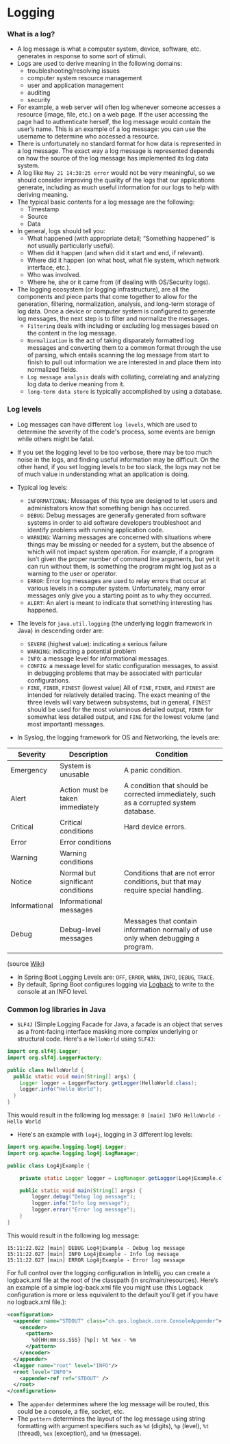 # Logging

### What is a log?

- A log message is what a computer system, device, software, etc. generates in response to some sort of stimuli.
- Logs are used to derive meaning in the following domains:
    - troubleshooting/resolving issues
    - computer system resource management
    - user and application management
    - auditing
    - security
- For example, a web server will often log whenever someone accesses a resource (image, file, etc.) on a web page. If the user accessing the page had to authenticate herself, the log message would contain the user’s name. This is an example of a log message: you can use the username to determine who accessed a resource.
- There is unfortunately no standard format for how data is represented in a log message. The exact way a log message is represented depends on how the source of the log message has implemented its log data system.
- A log like `May 21 14:38:25 error` would not be very meaningful, so we should consider improving the quality of the logs that our applications generate, including as much useful information for our logs to help with deriving meaning.
- The typical basic contents for a log message are the following:
    - Timestamp
    - Source
    - Data
- In general, logs should tell you:
    - What happened (with appropriate detail; “Something happened” is not usually particularly useful).
    - When did it happen (and when did it start and end, if relevant).
    - Where did it happen (on what host, what file system, which network interface, etc.).
    - Who was involved.
    - Where he, she or it came from (if dealing with OS/Security logs).
- The logging ecosystem (or logging infrastructure), are all the components and piece parts that come together to allow for the generation, filtering, normalization, analysis, and long-term storage of log data.
    Once a device or computer system is configured to generate log messages, the next step is to filter and normalize the messages.
    - `Filtering` deals with including or excluding log messages based on the content in the log message.
    - `Normalization` is the act of taking disparately formatted log messages and converting them to a common format through the use of parsing, which entails scanning the log message from start to finish to pull out information we are interested in and place them into normalized fields.
    - `Log message analysis` deals with collating, correlating and analyzing log data to derive meaning from it.
    - `long-term data store` is typically accomplished by using a database.

### Log levels

- Log messages can have different `log levels`, which are used to determine the severity of the code's process, some events are benign while others might be fatal.
- If you set the logging level to be too verbose, there may be too much noise in the logs, and finding useful information may be difficult. On the other hand, if you set logging levels to be too slack, the logs may not be of much value in understanding what an application is doing.

- Typical log levels:
    - `INFORMATIONAL`: Messages of this type are designed to let users and administrators know that something benign has occurred.
    - `DEBUG`: Debug messages are generally generated from software systems in order to aid software developers troubleshoot and identify problems with running application code.
    - `WARNING`: Warning messages are concerned with situations where things may be missing or needed for a system, but the absence of which will not impact system operation. For example, if a program isn’t given the proper number of command line arguments, but yet it can run without them, is something the program might log just as a warning to the user or operator.
    - `ERROR`: Error log messages are used to relay errors that occur at various levels in a computer system. Unfortunately, many error messages only give you a starting point as to why they occurred.
    - `ALERT`: An alert is meant to indicate that something interesting has happened.

- The levels for `java.util.logging` (the underlying loggin framework in Java) in descending order are:
    - `SEVERE` (highest value): indicating a serious failure
    - `WARNING`: indicating a potential problem
    - `INFO`: a message level for informational messages.
    - `CONFIG`: a message level for static configuration messages, to assist in debugging problems that may be associated with particular configurations.
    - `FINE`, `FINER`, `FINEST`  (lowest value)
    All of `FINE`, `FINER`, and `FINEST` are intended for relatively detailed tracing.  The exact meaning of the three levels will vary between subsystems, but in general, `FINEST` should be used for the most voluminous detailed output, `FINER` for somewhat less detailed output, and `FINE` for the  lowest volume (and most important) messages.

- In Syslog, the logging framework for OS and Networking, the levels are:

| Severity      | Description                       | Condition                                                                              |
|---------------|-----------------------------------|----------------------------------------------------------------------------------------|
| Emergency     | System is unusable                | A panic condition.                                                                     |
| Alert         | Action must be taken immediately  | A condition that should be corrected immediately, such as a corrupted system database. |
| Critical      | Critical conditions               | Hard device errors.                                                                    |
| Error         | Error conditions                  |                                                                                        |
| Warning       | Warning conditions                |                                                                                        |
| Notice        | Normal but significant conditions | Conditions that are not error conditions, but that may require special handling.       |
| Informational | Informational messages            |                                                                                        |
| Debug         | Debug-level messages              | Messages that contain information normally of use only when debugging a program.       |
(source [Wiki](https://en.wikipedia.org/wiki/Syslog))

- In Spring Boot Logging Levels are: `OFF`, `ERROR`, `WARN`, `INFO`, `DEBUG`, `TRACE`.
- By default, Spring Boot configures logging via [Logback](http://logback.qos.ch) to write to the console at an INFO level.

### Common log libraries in Java
- `SLF4J` (Simple Logging Facade for Java, a facade is an object that serves as a front-facing interface masking more complex underlying or structural code. Here's a `HelloWorld` using `SLF4J`:
```java
import org.slf4j.Logger;
import org.slf4j.LoggerFactory;

public class HelloWorld {
  public static void main(String[] args) {
    Logger logger = LoggerFactory.getLogger(HelloWorld.class);
    logger.info("Hello World");
  }
}
```
This would result in the following log message: `0 [main] INFO HelloWorld - Hello World`

- Here's an example with `log4j`, logging in 3 different log levels:
```java
import org.apache.logging.log4j.Logger;
import org.apache.logging.log4j.LogManager;

public class Log4jExample {

    private static Logger logger = LogManager.getLogger(Log4jExample.class);

    public static void main(String[] args) {
        logger.debug("Debug log message");
        logger.info("Info log message");
        logger.error("Error log message");
    }
}
```
This would result in the following log message:
```
15:11:22.022 [main] DEBUG Log4jExample - Debug log message
15:11:22.027 [main] INFO Log4jExample - Info log message
15:11:22.027 [main] ERROR Log4jExample - Error log message
```

For full control over the logging configuration in Intellij, you can create a logback.xml file at the root of the classpath (in src/main/resources). Here’s an example of a simple log-back.xml file you might use (this Logback configuration is more or less equivalent to the default you’ll get if you have no logback.xml file.):
```xml
<configuration>
  <appender name="STDOUT" class="ch.qos.logback.core.ConsoleAppender">
    <encoder>
      <pattern>
        %d{HH:mm:ss.SSS} [%p]: %t %ex - %m
      </pattern>
    </encoder>
  </appender>
  <logger name="root" level="INFO"/>
  <root level="INFO">
    <appender-ref ref="STDOUT" />
  </root>
</configuration>
```
- The `appender` determines where the log message will be routed, this could be a console, a file, socket, etc.
- The `pattern` determines the layout of the log message using string formatting with argument specifiers such as `%d` (digits), `%p` (level), `%t` (thread), `%ex` (exception), and `%m` (message).
